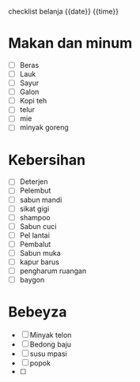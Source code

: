 checklist belanja {{date}} {{time}}

# Makan dan minum
- [ ] Beras
- [ ] Lauk
- [ ] Sayur
- [ ] Galon
- [ ] Kopi teh
- [ ] telur
- [ ] mie
- [ ] minyak goreng

# Kebersihan
- [ ] Deterjen
- [ ] Pelembut
- [ ] sabun mandi
- [ ] sikat gigi
- [ ] shampoo
- [ ] Sabun cuci
- [ ] Pel lantai
- [ ] Pembalut
- [ ] Sabun muka
- [ ] kapur barus
- [ ] pengharum ruangan
- [ ] baygon

# Bebeyza
- [ ] Minyak telon
- [ ] Bedong baju
- [ ] susu mpasi
- [ ] popok
- [ ] 